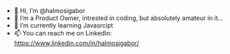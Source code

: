 - 👋 Hi, I’m @halmosigabor
- 👀 I’m a Product Owner, intrested in coding, but absolutely amateur in it... 
- 🌱 I’m currently learning Javasrcipt
- 📫 You can reach me on LinkedIn: https://www.linkedin.com/in/halmosigabor/

<!---
halmosigabor/halmosigabor is a ✨ special ✨ repository because its `README.md` (this file) appears on your GitHub profile.
You can click the Preview link to take a look at your changes.
--->
